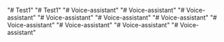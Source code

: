"# Test1" 
"# Test1" 
"# Voice-assistant" 
"# Voice-assistant" 
"# Voice-assistant" 
"# Voice-assistant" 
"# Voice-assistant" 
"# Voice-assistant" 
"# Voice-assistant" 
"# Voice-assistant" 
"# Voice-assistant" 
"# Voice-assistant" 
